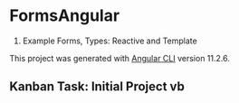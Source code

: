 # FormsAngular

1. Example Forms, Types: Reactive and Template

This project was generated with [Angular CLI](https://github.com/angular/angular-cli) version 11.2.6.

## Kanban Task: Initial Project vb
